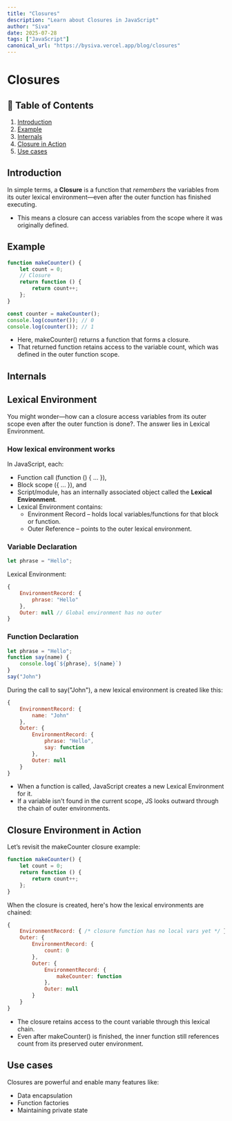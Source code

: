 ```yaml
---
title: "Closures"
description: "Learn about Closures in JavaScript"
author: "Siva"
date: 2025-07-28
tags: ["JavaScript"]
canonical_url: "https://bysiva.vercel.app/blog/closures"
---
```

# Closures

## 📑 Table of Contents
1. [Introduction](#introduction)  
2. [Example](#example)  
3. [Internals](#internals)
4. [Closure in Action](#closure-environment-in-action)
5. [Use cases](#use-cases)

## Introduction
In simple terms, a **Closure** is a function that *remembers* the variables from its outer lexical environment—even after the outer function has finished executing.
- This means a closure can access variables from the scope where it was originally defined.

## Example
```javascript
function makeCounter() {
    let count = 0;
    // Closure
    return function () {
        return count++;
    };
}

const counter = makeCounter();
console.log(counter()); // 0
console.log(counter()); // 1
```
- Here, makeCounter() returns a function that forms a closure.
- That returned function retains access to the variable count, which was defined in the outer function scope.

## Internals
## Lexical Environment
You might wonder—how can a closure access variables from its outer scope even after the outer function is done?. The answer lies in Lexical Environment.
### How lexical environment works
In JavaScript, each:
- Function call (function () { ... }),
- Block scope ({ ... }), and
- Script/module,
has an internally associated object called the **Lexical Environment**.
- Lexical Environment contains:
  - Environment Record – holds local variables/functions for that block or function.
  - Outer Reference – points to the outer lexical environment.
### Variable Declaration
```javascript
let phrase = "Hello";
```
Lexical Environment:
```javascript
{
    EnvironmentRecord: {
        phrase: "Hello"
    },
    Outer: null // Global environment has no outer
}
```
### Function Declaration
```javascript
let phrase = "Hello";
function say(name) {
    console.log(`${phrase}, ${name}`)
}
say("John")
```
During the call to say("John"), a new lexical environment is created like this:
```javascript
{
    EnvironmentRecord: {
        name: "John"
    },
    Outer: {
        EnvironmentRecord: {
            phrase: "Hello",
            say: function
        },
        Outer: null
    }
}
```
- When a function is called, JavaScript creates a new Lexical Environment for it.
- If a variable isn't found in the current scope, JS looks outward through the chain of outer environments.

## Closure Environment in Action
Let’s revisit the makeCounter closure example:
```javascript
function makeCounter() {
    let count = 0;
    return function () {
        return count++;
    };
}
```
When the closure is created, here's how the lexical environments are chained:
```javascript
{
    EnvironmentRecord: { /* closure function has no local vars yet */ },
    Outer: {
        EnvironmentRecord: {
            count: 0
        },
        Outer: {
            EnvironmentRecord: {
                makeCounter: function
            },
            Outer: null
        }
    }
}
```
- The closure retains access to the count variable through this lexical chain.
- Even after makeCounter() is finished, the inner function still references count from its preserved outer environment.

## Use cases
Closures are powerful and enable many features like:
- Data encapsulation
- Function factories
- Maintaining private state
